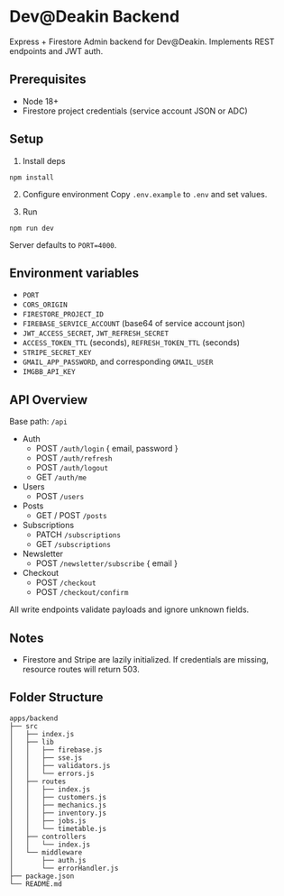 # Dev@Deakin Backend

Express + Firestore Admin backend for Dev@Deakin. Implements REST endpoints and JWT auth.

## Prerequisites

- Node 18+
- Firestore project credentials (service account JSON or ADC)

## Setup

1) Install deps
```
npm install
```

2) Configure environment
Copy `.env.example` to `.env` and set values.

3) Run
```
npm run dev
```

Server defaults to `PORT=4000`.

## Environment variables

- `PORT`
- `CORS_ORIGIN`
- `FIRESTORE_PROJECT_ID`
- `FIREBASE_SERVICE_ACCOUNT` (base64 of service account json)
- `JWT_ACCESS_SECRET`, `JWT_REFRESH_SECRET`
- `ACCESS_TOKEN_TTL` (seconds), `REFRESH_TOKEN_TTL` (seconds)
- `STRIPE_SECRET_KEY`
- `GMAIL_APP_PASSWORD`, and corresponding `GMAIL_USER`
- `IMGBB_API_KEY`
 

## API Overview

Base path: `/api`

- Auth
  - POST `/auth/login` { email, password }
  - POST `/auth/refresh`
  - POST `/auth/logout`
  - GET `/auth/me`
- Users
  - POST `/users`
- Posts
  - GET / POST `/posts`
- Subscriptions
  - PATCH `/subscriptions`
  - GET `/subscriptions`
- Newsletter
  - POST `/newsletter/subscribe` { email }
- Checkout
  - POST `/checkout`
  - POST `/checkout/confirm`

All write endpoints validate payloads and ignore unknown fields.

## Notes

- Firestore and Stripe are lazily initialized. If credentials are missing, resource routes will return 503.

## Folder Structure

```
apps/backend
├── src
│   ├── index.js
│   ├── lib
│   │   ├── firebase.js
│   │   ├── sse.js
│   │   ├── validators.js
│   │   └── errors.js
│   ├── routes
│   │   ├── index.js
│   │   ├── customers.js
│   │   ├── mechanics.js
│   │   ├── inventory.js
│   │   ├── jobs.js
│   │   └── timetable.js
│   ├── controllers
│   │   └── index.js
│   └── middleware
│       ├── auth.js
│       └── errorHandler.js
├── package.json
└── README.md
```